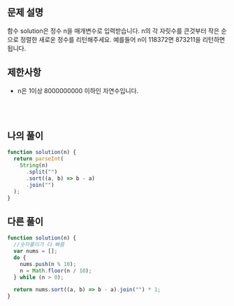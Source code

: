 ## 문제 설명

함수 solution은 정수 n을 매개변수로 입력받습니다. n의 각 자릿수를 큰것부터 작은 순으로 정렬한 새로운 정수를 리턴해주세요. 예를들어 n이 118372면 873211을 리턴하면 됩니다.

## 제한사항

- n은 1이상 8000000000 이하인 자연수입니다.

<br/>
<br/>

## 나의 풀이

```js
function solution(n) {
  return parseInt(
    String(n)
      .split("")
      .sort((a, b) => b - a)
      .join("")
  );
}
```

## 다른 풀이

```js
function solution(n) {
  //숫자풀이가 더 빠름
  var nums = [];
  do {
    nums.push(n % 10);
    n = Math.floor(n / 10);
  } while (n > 0);

  return nums.sort((a, b) => b - a).join("") * 1;
}
```
